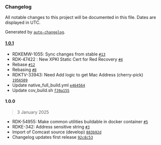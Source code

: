 ### Changelog

All notable changes to this project will be documented in this file. Dates are displayed in UTC.

Generated by [`auto-changelog`](https://github.com/CookPete/auto-changelog).

#### [1.0.1](https://github.com/rdkcentral/common_utilities/compare/1.0.0...1.0.1)

- RDKEMW-1055: Sync changes from stable [`#13`](https://github.com/rdkcentral/common_utilities/pull/13)
- RDK-47422 : New XPKI Static Cert for Red Recovery [`#4`](https://github.com/rdkcentral/common_utilities/pull/4)
- Rebase [`#12`](https://github.com/rdkcentral/common_utilities/pull/12)
- Rebasing  [`#8`](https://github.com/rdkcentral/common_utilities/pull/8)
- RDKTV-33943: Need Add logic to get Mac Address (cherry-pick) [`1956509`](https://github.com/rdkcentral/common_utilities/commit/19565094c3aa4e711363e087860d25bf556bd1ac)
- Update native_full_build.yml [`e464564`](https://github.com/rdkcentral/common_utilities/commit/e464564f0b2eb90c52809cbcc2edd57e9fad691e)
- Update cov_build.sh [`f39a155`](https://github.com/rdkcentral/common_utilities/commit/f39a15589dc541bca759f4afb5bd9ff512f33c7a)

#### 1.0.0

> 3 January 2025

- RDK-54955: Make common utilities buildable in docker container [`#5`](https://github.com/rdkcentral/common_utilities/pull/5)
- RDKE-342: Address sensitive string [`#3`](https://github.com/rdkcentral/common_utilities/pull/3)
- Import of Comcast source (develop) [`883b92d`](https://github.com/rdkcentral/common_utilities/commit/883b92d0ec996a39767d19d75146c94fb269172b)
- Changelog updates first release [`92c8c53`](https://github.com/rdkcentral/common_utilities/commit/92c8c53b0d2f76fcfde048b8fc6b54d61938aee2)
